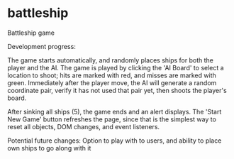# battleship

Battleship game

Development progress:

The game starts automatically, and randomly places ships for both the player and the AI. The game is played by clicking the 'AI Board' to select a location to shoot; hits are marked with red, and misses are marked with green. Immediately after the player move, the AI will generate a random coordinate pair, verify it has not used that pair yet, then shoots the player's board.

After sinking all ships (5), the game ends and an alert displays. The 'Start New Game' button refreshes the page, since that is the simplest way to reset all objects, DOM changes, and event listeners.

Potential future changes:
Option to play with to users, and ability to place own ships to go along with it
